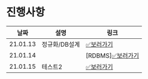# 진행사항

|날짜|설명|링크|
|------|---|---|
|21.01.13|정규화/DB설계|[✅보러가기](https://github.com/SSAFY-CS-STUDY/Tech_interview/blob/main/02.database/phb/21.01.13.md)|
|21.01.14||[RDBMS][✅보러가기](https://github.com/SSAFY-CS-STUDY/Tech_interview/blob/main/02.database/phb/21.01.14.md)|
|21.01.15|테스트2|[✅보러가기](https://github.com/ACmolar/Tech_interview#21-01-15)|
